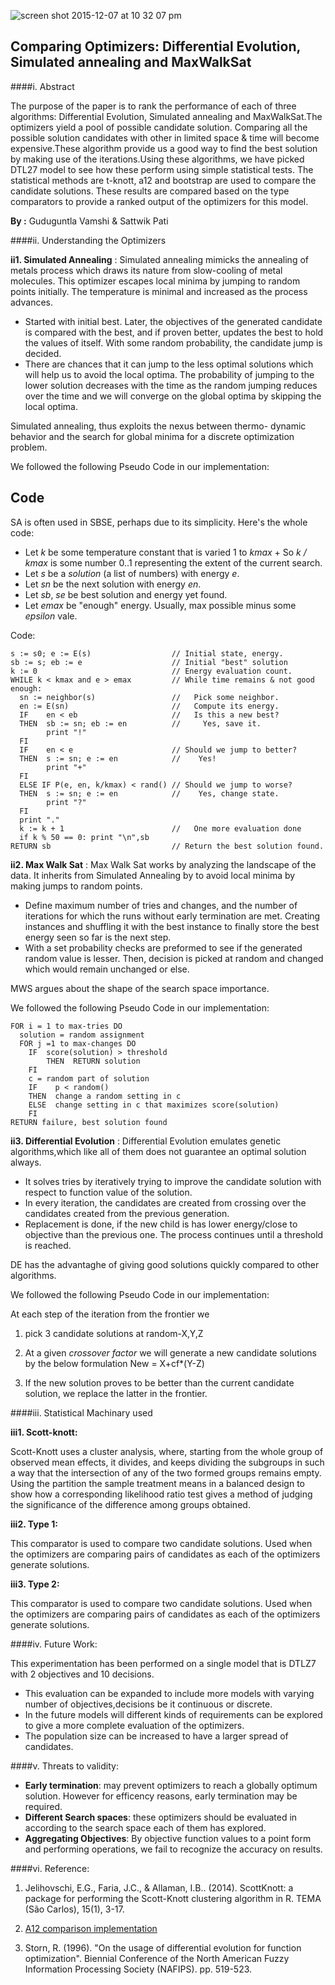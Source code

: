 ![screen shot 2015-12-07 at 10 32 07 pm](https://cloud.githubusercontent.com/assets/8950958/11670361/694d2624-9dcf-11e5-800b-82123ebe4f2a.png)


## Comparing  Optimizers: Differential Evolution, Simulated annealing and MaxWalkSat

####i. Abstract

The purpose of the paper is to rank the performance of each of three algorithms: Differential Evolution, Simulated annealing and MaxWalkSat.The optimizers yield a pool of possible candidate solution. Comparing all the possible solution candidates with other in   limited space & time will become expensive.These algorithm provide us a good way to find the best solution by making use of the iterations.Using these algorithms, we have picked DTL27 model to see how these perform using simple statistical tests. The statistical methods are t-knott, a12 and bootstrap are used to compare the candidate solutions. These results are compared based on the type comparators to provide a ranked output of the optimizers for this model.


**By :** Guduguntla Vamshi & Sattwik Pati

####ii. Understanding the Optimizers

**ii1. Simulated Annealing** : Simulated annealing mimicks the annealing of metals process which draws its nature from slow-cooling of metal molecules. This optimizer escapes local minima by jumping to random points initially. The temperature is minimal and increased as the process advances. 

- Started with initial best. Later, the objectives of the generated candidate is compared with the best, and if proven better, updates the best to hold the values of itself. With some random probability, the candidate jump is decided. 
- There are chances that it can jump to the less optimal solutions which will help us to avoid the local optima. The probability of jumping to the lower solution decreases with the time as the random jumping reduces over the time and we will converge on the global optima by skipping the local optima.

Simulated annealing, thus exploits  the nexus between thermo- dynamic behavior and the search for global minima for a discrete optimization problem. 

We followed the following Pseudo Code in our implementation:

## Code

SA is often
used in SBSE, perhaps due to its simplicity. Here's
the whole code:

+ Let _k_ be some temperature constant that is varied 1 to _kmax_ 
      + So _k / kmax_ is some number 0..1 representing the 
        extent of the current search.
+ Let _s_ be a _solution_ (a list of numbers) with energy _e_.
+ Let _sn_ be the next solution with energy _en_.
+ Let _sb_, _se_ be best solution and energy yet found.
+ Let _emax_ be "enough" energy. Usually, max possible minus
  some _epsilon_ vale.

Code:

    s := s0; e := E(s)                  // Initial state, energy.
    sb := s; eb := e                    // Initial "best" solution
    k := 0                              // Energy evaluation count.
    WHILE k < kmax and e > emax         // While time remains & not good enough:
      sn := neighbor(s)                 //   Pick some neighbor.
      en := E(sn)                       //   Compute its energy.
      IF    en < eb                     //   Is this a new best?
      THEN  sb := sn; eb := en          //     Yes, save it.
	        print "!"
      FI
	  IF    en < e                      // Should we jump to better?
	  THEN  s := sn; e := en            //    Yes!
	        print "+"                        
      FI
      ELSE IF P(e, en, k/kmax) < rand() // Should we jump to worse?
      THEN  s := sn; e := en            //    Yes, change state.
	        print "?"
      FI
	  print "."
      k := k + 1                        //   One more evaluation done    
      if k % 50 == 0: print "\n",sb
    RETURN sb                           // Return the best solution found.

**ii2. Max Walk Sat** : Max Walk Sat works by  analyzing the landscape of the data. It inherits from Simulated Annealing by to avoid local minima by making jumps to random points. 

- Define maximum number of tries and changes, and the number of iterations for which the runs without early termination are met. Creating instances and shuffling it with the best instance to finally store the best energy seen so far is the next step.
- With a set probability checks are preformed to see if the generated random value is lesser. Then, decision is picked at random and changed which would remain unchanged or else.

MWS argues about the shape of the search space importance.

We followed the following Pseudo Code in our implementation:

    FOR i = 1 to max-tries DO
      solution = random assignment
      FOR j =1 to max-changes DO
        IF  score(solution) > threshold
            THEN  RETURN solution
        FI
        c = random part of solution 
        IF    p < random()
        THEN  change a random setting in c
        ELSE  change setting in c that maximizes score(solution) 
        FI
    RETURN failure, best solution found

**ii3. Differential Evolution** : Differential Evolution emulates genetic algorithms,which like all of them does not guarantee an optimal solution always. 

- It solves tries by iteratively trying to improve the candidate solution with respect to function value of the solution. 
- In every iteration, the candidates are created from crossing over the candidates created from the previous generation. 
- Replacement is done, if the new child  is has lower energy/close to objective than the previous one. The process continues until a threshold is reached.

DE has the advantaghe of giving good solutions quickly compared to other algorithms.

We followed the following Pseudo Code in our implementation:

At each step of the iteration from the frontier we

1. pick 3 candidate solutions at random-X,Y,Z

2. At a given *crossover factor* we will generate a new candidate solutions by the below formulation
    New = X+cf*(Y-Z)

3. If the new solution proves to be better than the current candidate solution, we replace the latter in the frontier.


####iii. Statistical Machinary used

**iii1. Scott-knott:**

Scott-Knott uses a cluster analysis, where, starting from the whole group of observed mean effects, it divides, and keeps dividing the subgroups in such a way that the intersection of any of the two formed groups remains empty. Using the partition the sample treatment means in a balanced design to show how a corresponding likelihood ratio test gives a method of judging the significance of the difference among groups obtained.

**iii2. Type 1:**

This comparator is used to compare two candidate solutions. Used when the optimizers are comparing pairs of candidates as each of the optimizers generate solutions.

**iii3. Type 2:**

This comparator is used to compare two candidate solutions. Used when the optimizers are comparing pairs of candidates as each of the optimizers generate solutions.

####iv. Future Work: 

This experimentation has been performed on a single model that is DTLZ7 with 2 objectives and 10 decisions. 
- This evaluation can be expanded to include more models with varying number of objectives,decisions be it continuous or discrete. 
- In the future models will different kinds of requirements can be explored to give a more complete evaluation of the optimizers.
- The population size can be increased to have a larger spread of candidates.

####v. Threats to validity: 

- **Early termination**: may prevent optimizers to reach a globally optimum solution. However for efficency reasons, early termination may be required.
- **Different Search spaces**: these optimizers should be evaluated in according to the search space each of them has explored.
- **Aggregating Objectives**: By objective function values to a point form and performing operations, we fail to recognize the accuracy on results.



####vi. Reference: 

1. Jelihovschi, E.G., Faria, J.C., & Allaman, I.B.. (2014). ScottKnott: a package for performing the Scott-Knott clustering algorithm in R. TEMA (São Carlos), 15(1), 3-17.

2. [A12 comparison implementation](https://github.com/txt/mase/blob/master/src/doc/sk.py)   

3. Storn, R. (1996). "On the usage of differential evolution for function optimization". Biennial Conference of the North American Fuzzy Information Processing Society (NAFIPS). pp. 519-523.
